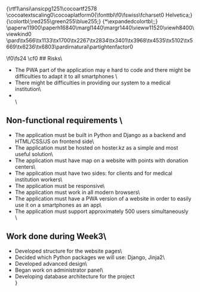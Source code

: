 {\rtf1\ansi\ansicpg1251\cocoartf2578
\cocoatextscaling0\cocoaplatform0{\fonttbl\f0\fswiss\fcharset0 Helvetica;}
{\colortbl;\red255\green255\blue255;}
{\*\expandedcolortbl;;}
\paperw11900\paperh16840\margl1440\margr1440\vieww11520\viewh8400\viewkind0
\pard\tx566\tx1133\tx1700\tx2267\tx2834\tx3401\tx3968\tx4535\tx5102\tx5669\tx6236\tx6803\pardirnatural\partightenfactor0

\f0\fs24 \cf0   ## Risks\
 - The PWA part of the application may e hard to code and there might be difficulties to adapt it to all smartphones \
 - There might be difficulties in providing our system to a medical institution\
 - \
 \
 ## Non-functional requirements \
 - The application must be built in Python and Django as a backend and HTML/CSS/JS on frontend side\
 - The application must be hosted on hoster.kz as a simple and most useful solution\
 - The application must have map on a website with points with donation centers\
 - The application must have two sides: for clients and for medical institution workers\
 - The application must be responsive\
 - The application must work in all modern browsers\
 - The application must have a PWA version of a website in order to easily use it on a smartphones as an app\
 - The application must support approximately 500 users simultaneously\
\
## Work done during Week3\
 - Developed structure for the website pages\
 - Decided which Python packages we will use: Django, Jinja2\
 - Developed advanced design\
 - Began work on administrator panel\
 - Developing database architecture for the project\
}